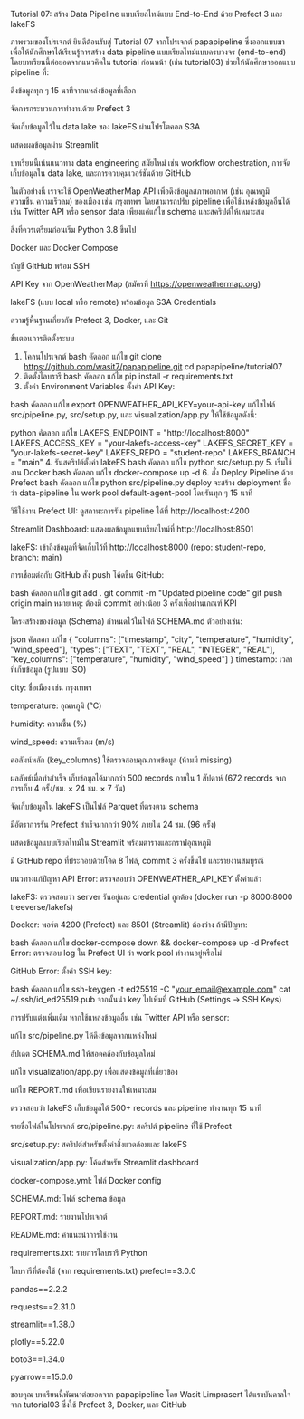 Tutorial 07: สร้าง Data Pipeline แบบเรียลไทม์แบบ End-to-End ด้วย Prefect 3 และ lakeFS

ภาพรวมของโปรเจกต์
ยินดีต้อนรับสู่ Tutorial 07 จากโปรเจกต์ papapipeline ซึ่งออกแบบมาเพื่อให้นักศึกษาได้เรียนรู้การสร้าง data pipeline แบบเรียลไทม์แบบครบวงจร (end-to-end) โดยบทเรียนนี้ต่อยอดจากแนวคิดใน tutorial ก่อนหน้า (เช่น tutorial03) ช่วยให้นักศึกษาออกแบบ pipeline ที่:

ดึงข้อมูลทุก ๆ 15 นาทีจากแหล่งข้อมูลที่เลือก

จัดการกระบวนการทำงานด้วย Prefect 3

จัดเก็บข้อมูลไว้ใน data lake ของ lakeFS ผ่านโปรโตคอล S3A

แสดงผลข้อมูลผ่าน Streamlit

บทเรียนนี้เน้นแนวทาง data engineering สมัยใหม่ เช่น workflow orchestration, การจัดเก็บข้อมูลใน data lake, และการควบคุมเวอร์ชันด้วย GitHub

ในตัวอย่างนี้ เราจะใช้ OpenWeatherMap API เพื่อดึงข้อมูลสภาพอากาศ (เช่น อุณหภูมิ ความชื้น ความเร็วลม) ของเมือง เช่น กรุงเทพฯ โดยสามารถปรับ pipeline เพื่อใช้แหล่งข้อมูลอื่นได้ เช่น Twitter API หรือ sensor data เพียงแค่แก้ไข schema และสคริปต์ให้เหมาะสม

สิ่งที่ควรเตรียมก่อนเริ่ม
Python 3.8 ขึ้นไป

Docker และ Docker Compose

บัญชี GitHub พร้อม SSH

API Key จาก OpenWeatherMap (สมัครที่ https://openweathermap.org)

lakeFS (แบบ local หรือ remote) พร้อมข้อมูล S3A Credentials

ความรู้พื้นฐานเกี่ยวกับ Prefect 3, Docker, และ Git

ขั้นตอนการติดตั้งระบบ
1. โคลนโปรเจกต์
bash
คัดลอก
แก้ไข
git clone https://github.com/wasit7/papapipeline.git
cd papapipeline/tutorial07
2. ติดตั้งไลบรารี
bash
คัดลอก
แก้ไข
pip install -r requirements.txt
3. ตั้งค่า Environment Variables
ตั้งค่า API Key:

bash
คัดลอก
แก้ไข
export OPENWEATHER_API_KEY=your-api-key
แก้ไขไฟล์ src/pipeline.py, src/setup.py, และ visualization/app.py ให้ใช้ข้อมูลดังนี้:

python
คัดลอก
แก้ไข
LAKEFS_ENDPOINT = "http://localhost:8000"
LAKEFS_ACCESS_KEY = "your-lakefs-access-key"
LAKEFS_SECRET_KEY = "your-lakefs-secret-key"
LAKEFS_REPO = "student-repo"
LAKEFS_BRANCH = "main"
4. รันสคริปต์ตั้งค่า lakeFS
bash
คัดลอก
แก้ไข
python src/setup.py
5. เริ่มใช้งาน Docker
bash
คัดลอก
แก้ไข
docker-compose up -d
6. สั่ง Deploy Pipeline ด้วย Prefect
bash
คัดลอก
แก้ไข
python src/pipeline.py deploy
จะสร้าง deployment ชื่อว่า data-pipeline ใน work pool default-agent-pool โดยรันทุก ๆ 15 นาที

วิธีใช้งาน
Prefect UI: ดูสถานะการรัน pipeline ได้ที่ http://localhost:4200

Streamlit Dashboard: แสดงผลข้อมูลแบบเรียลไทม์ที่ http://localhost:8501

lakeFS: เข้าถึงข้อมูลที่จัดเก็บไว้ที่ http://localhost:8000 (repo: student-repo, branch: main)

การเชื่อมต่อกับ GitHub
สั่ง push โค้ดขึ้น GitHub:

bash
คัดลอก
แก้ไข
git add .
git commit -m "Updated pipeline code"
git push origin main
หมายเหตุ: ต้องมี commit อย่างน้อย 3 ครั้งเพื่อผ่านเกณฑ์ KPI

โครงสร้างของข้อมูล (Schema)
กำหนดไว้ในไฟล์ SCHEMA.md ตัวอย่างเช่น:

json
คัดลอก
แก้ไข
{
  "columns": ["timestamp", "city", "temperature", "humidity", "wind_speed"],
  "types": ["TEXT", "TEXT", "REAL", "INTEGER", "REAL"],
  "key_columns": ["temperature", "humidity", "wind_speed"]
}
timestamp: เวลาที่เก็บข้อมูล (รูปแบบ ISO)

city: ชื่อเมือง เช่น กรุงเทพฯ

temperature: อุณหภูมิ (°C)

humidity: ความชื้น (%)

wind_speed: ความเร็วลม (m/s)

คอลัมน์หลัก (key_columns) ใช้ตรวจสอบคุณภาพข้อมูล (ห้ามมี missing)

ผลลัพธ์เมื่อทำสำเร็จ
เก็บข้อมูลได้มากกว่า 500 records ภายใน 1 สัปดาห์ (672 records จากการเก็บ 4 ครั้ง/ชม. × 24 ชม. × 7 วัน)

จัดเก็บข้อมูลใน lakeFS เป็นไฟล์ Parquet ที่ตรงตาม schema

มีอัตราการรัน Prefect สำเร็จมากกว่า 90% ภายใน 24 ชม. (96 ครั้ง)

แสดงข้อมูลแบบเรียลไทม์ใน Streamlit พร้อมตารางและกราฟอุณหภูมิ

มี GitHub repo ที่ประกอบด้วยโค้ด 8 ไฟล์, commit 3 ครั้งขึ้นไป และรายงานสมบูรณ์

แนวทางแก้ปัญหา
API Error: ตรวจสอบว่า OPENWEATHER_API_KEY ตั้งค่าแล้ว

lakeFS: ตรวจสอบว่า server รันอยู่และ credential ถูกต้อง (docker run -p 8000:8000 treeverse/lakefs)

Docker: พอร์ต 4200 (Prefect) และ 8501 (Streamlit) ต้องว่าง ถ้ามีปัญหา:

bash
คัดลอก
แก้ไข
docker-compose down && docker-compose up -d
Prefect Error: ตรวจสอบ log ใน Prefect UI ว่า work pool ทำงานอยู่หรือไม่

GitHub Error: ตั้งค่า SSH key:

bash
คัดลอก
แก้ไข
ssh-keygen -t ed25519 -C "your_email@example.com"
cat ~/.ssh/id_ed25519.pub
จากนั้นนำ key ไปเพิ่มที่ GitHub (Settings → SSH Keys)

การปรับแต่งเพิ่มเติม
หากใช้แหล่งข้อมูลอื่น เช่น Twitter API หรือ sensor:

แก้ไข src/pipeline.py ให้ดึงข้อมูลจากแหล่งใหม่

อัปเดต SCHEMA.md ให้สอดคล้องกับข้อมูลใหม่

แก้ไข visualization/app.py เพื่อแสดงข้อมูลที่เกี่ยวข้อง

แก้ไข REPORT.md เพื่อเขียนรายงานให้เหมาะสม

ตรวจสอบว่า lakeFS เก็บข้อมูลได้ 500+ records และ pipeline ทำงานทุก 15 นาที

รายชื่อไฟล์ในโปรเจกต์
src/pipeline.py: สคริปต์ pipeline ที่ใช้ Prefect

src/setup.py: สคริปต์สำหรับตั้งค่าสิ่งแวดล้อมและ lakeFS

visualization/app.py: โค้ดสำหรับ Streamlit dashboard

docker-compose.yml: ไฟล์ Docker config

SCHEMA.md: ไฟล์ schema ข้อมูล

REPORT.md: รายงานโปรเจกต์

README.md: คำแนะนำการใช้งาน

requirements.txt: รายการไลบรารี Python

ไลบรารีที่ต้องใช้ (จาก requirements.txt)
prefect==3.0.0

pandas==2.2.2

requests==2.31.0

streamlit==1.38.0

plotly==5.22.0

boto3==1.34.0

pyarrow==15.0.0

ขอบคุณ
บทเรียนนี้พัฒนาต่อยอดจาก papapipeline โดย Wasit Limprasert ได้แรงบันดาลใจจาก tutorial03 ซึ่งใช้ Prefect 3, Docker, และ GitHub
